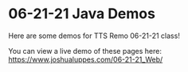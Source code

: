 # 06-21-21 Java Demos

Here are some demos for TTS Remo 06-21-21 class!

You can view a live demo of these pages here: https://www.joshualuppes.com/06-21-21_Web/

